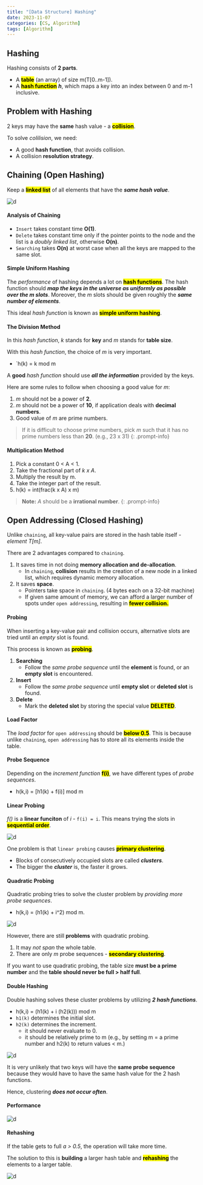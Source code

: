 ```yaml
---
title: "[Data Structure] Hashing"
date: 2023-11-07
categories: [CS, Algorithm]
tags: [Algorithm]
---
```


## Hashing

Hashing consists of **2 parts**.

- A <span style="font-weight: bold; background-color: yellow; color: black;">table</span> (an array) of size m(T[0..m-1]).
- A <span style="font-weight: bold; background-color: yellow; color: black;">hash function</span> ***h***, which maps a key into an index between 0 and m-1 inclusive.

## Problem with Hashing

2 keys may have the **same** hash value - a <span style="font-weight: bold; background-color: yellow; color: black;">collision</span>.

To solve *colilision*, we need:
- A good **hash function**, that avoids collision.
- A collision **resolution strategy**.

## Chaining (Open Hashing)

Keep a <span style="font-weight: bold; background-color: yellow; color: black;">linked list</span> of all elements that have the ***same hash value***.

![d](/assets/img/algorithm/chaining.png)

#### Analysis of Chaining

- `Insert` takes constant time **O(1)**.
- `Delete` takes constant time only if the pointer points to the node and the list is a *doubly linked list*, otherwise **O(n)**.
- `Searching` takes **O(n)** at worst case when all the keys are mapped to the same slot.

#### Simple Uniform Hashing

The *performance* of hashing depends a lot on <span style="font-weight: bold; background-color: yellow; color: black;">hash functions</span>. The hash function should ***map the keys in the universe as uniformly as possible over the m slots***. Moreover, the *m* slots should be given roughly the ***same number of elements***.

This ideal *hash function* is known as <span style="font-weight: bold; background-color: yellow; color: black;">simple uniform hashing</span>.

#### The Division Method

In this *hash function*, *k* stands for **key** and *m* stands for **table size**. 

With this *hash function*, the choice of *m* is very important.

- `h(k) = k mod m

A **good** *hash function* should use ***all the information*** provided by the keys.

Here are some rules to follow when choosing a good value for *m*:

1. *m* should not be a power of **2**.
2. *m* should not be a power of **10**, if application deals with **decimal numbers**.
3. Good value of *m* are prime numbers.

> If it is difficult to choose prime numbers, pick *m* such that it has no prime numbers less than **20**. (e.g., 23 x 31)
{: .prompt-info}

#### Multiplication Method

1. Pick a constant 0 < A < 1.
2. Take the fractional part of *k x A*.
3. Multiply the result by m.
4. Take the integer part of the result.
5. h(k) = int(frac(k x A) x m)

> **Note:** *A* should be a **irrational number**.
{: .prompt-info}

## Open Addressing (Closed Hashing)

Unlike `chaining`, all key-value pairs are stored in the hash table itself - *element T[m]*.

There are 2 advantages compared to `chaining`.

1. It saves time in not doing **memory allocation and de-allocation**.
   - In `chaining`, **collision** results in the creation of a new node in a linked list, which requires dynamic memory allocation.
2. It saves **space**.
   - Pointers take space in `chaining`. (4 bytes each on a 32-bit machine)
   - If given same amount of memory, we can afford a larger number of spots under `open addressing`, resulting in <span style="font-weight: bold; background-color: yellow; color: black;">fewer collision.</span>

#### Probing

When inserting a key-value pair and collision occurs, alternative slots are tried until an *empty* slot is found. 

This process is known as <span style="font-weight: bold; background-color: yellow; color: black;">probing</span>.

1. **Searching**
   - Follow the *same probe sequence* until the **element** is found, or an **empty slot** is encountered.
2. **Insert**
   - Follow the *same probe sequence* until **empty slot** or **deleted slot** is found.
3. **Delete**
   - Mark the **deleted slot** by storing the special value <span style="font-weight: bold; background-color: yellow; color: black;">DELETED</span>.
  
#### Load Factor

The *load factor* for `open addressing` should be <span style="font-weight: bold; background-color: yellow; color: black;">below 0.5</span>. This is because unlike `chaining`, `open addressing` has to store all its elements inside the table.

#### Probe Sequence

Depending on the *increment function* <span style="font-weight: bold; background-color: yellow; color: black;">f(i)</span>, we have different types of *probe sequences*.

- h(k,i) = [h1(k) + f(i)] mod m

#### Linear Probing

*f()* is a **linear funciton** of *i* - `f(i) = i`. This means trying the slots in <span style="font-weight: bold; background-color: yellow; color: black;">sequential order</span>.

![d](/assets/img/algorithm/linearprobing.png)

One problem is that `linear probing` causes <span style="font-weight: bold; background-color: yellow; color: black;">primary clustering</span>.

- Blocks of consecutively occupied slots are called ***clusters***.
- The bigger the ***cluster*** is, the faster it grows.

#### Quadratic Probing

Quadratic probing tries to solve the cluster problem by *providing more probe sequences*.

- h(k,i) = (h1(k) + i^2) mod m.

![d](/assets/img/algorithm/quadraticprobing.png)

However, there are still **problems** with quadratic probing.

1. It may *not span* the whole table.
2. There are only *m* probe sequences - <span style="font-weight: bold; background-color: yellow; color: black;">secondary clustering</span>.

If you want to use quadratic probing, the table size **must be a prime number** and the **table should never be full > half full**.

#### Double Hashing

Double hashing solves these cluster problems by utilizing ***2 hash functions***.

- h(k,i) = (h1(k) + i (h2(k))) mod m
- `h1(k)` determines the initial slot.
- `h2(k)` determines the increment.
    - it should never evaluate to 0.
    - it should be relatively prime to m (e.g., by setting m = a prime number and h2(k) to return values < m.)
 
![d](/assets/img/algorithm/doublehashing.png)

It is very unlikely that two keys will have the **same probe sequence** because they would have to have the same hash value for the 2 hash functions.

Hence, clustering ***does not occur often***.

#### Performance

![d](/assets/img/algorithm/performance.png)

#### Rehashing

If the table gets to full *a > 0.5*, the operation will take more time.

The solution to this is **building** a larger hash table and <span style="font-weight: bold; background-color: yellow; color: black;">rehashing</span> the elements to a larger table.

![d](/assets/img/algorithm/rehashing.png)






